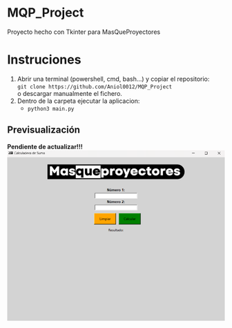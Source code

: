 # MQP_Project
Proyecto hecho con Tkinter para MasQueProyectores

# Instruciones

1. Abrir una terminal (powershell, cmd, bash...) y copiar el repositorio:
    <br>```git clone https://github.com/Aniol0012/MQP_Project```
    <br> o descargar manualmente el fichero.
2. Dentro de la carpeta ejecutar la aplicacion:
    - ```python3 main.py```

## Previsualización
**Pendiente de actualizar!!!**
![Previsualizacion](preview/preview_v2.png)